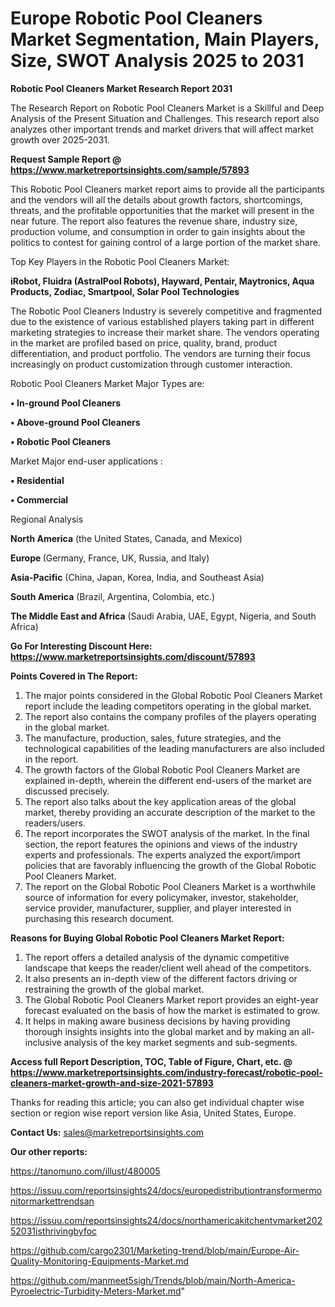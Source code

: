 # Europe Robotic Pool Cleaners Market Segmentation, Main Players, Size, SWOT Analysis 2025 to 2031

<strong>Robotic Pool Cleaners Market Research Report 2031</strong>

The Research Report on Robotic Pool Cleaners Market is a Skillful and Deep Analysis of the Present Situation and Challenges. This research report also analyzes other important trends and market drivers that will affect market growth over 2025-2031.

<strong>Request Sample Report @ <a href=https://www.marketreportsinsights.com/sample/57893>https://www.marketreportsinsights.com/sample/57893</a></strong>

This Robotic Pool Cleaners market report aims to provide all the participants and the vendors will all the details about growth factors, shortcomings, threats, and the profitable opportunities that the market will present in the near future. The report also features the revenue share, industry size, production volume, and consumption in order to gain insights about the politics to contest for gaining control of a large portion of the market share.

Top Key Players in the Robotic Pool Cleaners Market:

<strong>iRobot, Fluidra (AstralPool Robots), Hayward, Pentair, Maytronics, Aqua Products, Zodiac, Smartpool, Solar Pool Technologies</strong>

The Robotic Pool Cleaners Industry is severely competitive and fragmented due to the existence of various established players taking part in different marketing strategies to increase their market share. The vendors operating in the market are profiled based on price, quality, brand, product differentiation, and product portfolio. The vendors are turning their focus increasingly on product customization through customer interaction.

Robotic Pool Cleaners Market Major Types are:

<strong>• In-ground Pool Cleaners

• Above-ground Pool Cleaners

• Robotic Pool Cleaners</strong>

Market Major end-user applications :

<strong>• Residential

• Commercial</strong>

Regional Analysis

</u><strong><b>North America</b></strong> (the United States, Canada, and Mexico)

<strong><b>Europe </b></strong>(Germany, France, UK, Russia, and Italy)

<strong><b>Asia-Pacific</b></strong> (China, Japan, Korea, India, and Southeast Asia)

<strong><b>South America</b></strong> (Brazil, Argentina, Colombia, etc.)

<strong><b>The Middle East and Africa</b></strong> (Saudi Arabia, UAE, Egypt, Nigeria, and South Africa)

<strong>Go For Interesting Discount Here: <a href=https://www.marketreportsinsights.com/discount/57893>https://www.marketreportsinsights.com/discount/57893</a></strong>

<strong>Points Covered in The Report:</strong>
<ol>
  <li>The major points considered in the Global Robotic Pool Cleaners Market report include the leading competitors operating in the global market.</li>
  <li>The report also contains the company profiles of the players operating in the global market.</li>
  <li>The manufacture, production, sales, future strategies, and the technological capabilities of the leading manufacturers are also included in the report.</li>
  <li>The growth factors of the Global Robotic Pool Cleaners Market are explained in-depth, wherein the different end-users of the market are discussed precisely.</li>
  <li>The report also talks about the key application areas of the global market, thereby providing an accurate description of the market to the readers/users.</li>
  <li>The report incorporates the SWOT analysis of the market. In the final section, the report features the opinions and views of the industry experts and professionals. The experts analyzed the export/import policies that are favorably influencing the growth of the Global Robotic Pool Cleaners Market.</li>
  <li>The report on the Global Robotic Pool Cleaners Market is a worthwhile source of information for every policymaker, investor, stakeholder, service provider, manufacturer, supplier, and player interested in purchasing this research document.</li>
</ol>
<strong>Reasons for Buying Global Robotic Pool Cleaners Market Report:</strong>

<ol>
  <li>The report offers a detailed analysis of the dynamic competitive landscape that keeps the reader/client well ahead of the competitors.</li>
  <li>It also presents an in-depth view of the different factors driving or restraining the growth of the global market.</li>
  <li>The Global Robotic Pool Cleaners Market report provides an eight-year forecast evaluated on the basis of how the market is estimated to grow.</li>
  <li>It helps in making aware business decisions by having providing thorough insights insights into the global market and by making an all-inclusive analysis of the key market segments and sub-segments.</li>
</ol>
<strong>Access full Report Description, TOC, Table of Figure, Chart, etc. @ <a href=https://www.marketreportsinsights.com/industry-forecast/robotic-pool-cleaners-market-growth-and-size-2021-57893>https://www.marketreportsinsights.com/industry-forecast/robotic-pool-cleaners-market-growth-and-size-2021-57893</a></strong>


Thanks for reading this article; you can also get individual chapter wise section or region wise report version like Asia, United States, Europe.

<strong>Contact Us:</strong>
sales@marketreportsinsights.com

<strong>Our other reports:</strong>

<a href=https://tanomuno.com/illust/480005>https://tanomuno.com/illust/480005</a>

<a href=https://issuu.com/reportsinsights24/docs/europedistributiontransformermonitormarkettrendsan>https://issuu.com/reportsinsights24/docs/europedistributiontransformermonitormarkettrendsan</a>

<a href=https://issuu.com/reportsinsights24/docs/northamericakitchentvmarket20252031isthrivingbyfoc>https://issuu.com/reportsinsights24/docs/northamericakitchentvmarket20252031isthrivingbyfoc</a>

<a href=https://github.com/cargo2301/Marketing-trend/blob/main/Europe-Air-Quality-Monitoring-Equipments-Market.md>https://github.com/cargo2301/Marketing-trend/blob/main/Europe-Air-Quality-Monitoring-Equipments-Market.md</a>

<a href=https://github.com/manmeet5sigh/Trends/blob/main/North-America-Pyroelectric-Turbidity-Meters-Market.md>https://github.com/manmeet5sigh/Trends/blob/main/North-America-Pyroelectric-Turbidity-Meters-Market.md</a>"
